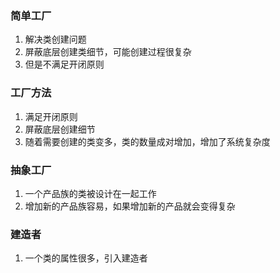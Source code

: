 ### 简单工厂

1. 解决类创建问题
2. 屏蔽底层创建类细节，可能创建过程很复杂
3. 但是不满足开闭原则

### 工厂方法

1. 满足开闭原则
2. 屏蔽底层创建细节
3. 随着需要创建的类变多，类的数量成对增加，增加了系统复杂度

### 抽象工厂

1. 一个产品族的类被设计在一起工作
2. 增加新的产品族容易，如果增加新的产品就会变得复杂

### 建造者

1. 一个类的属性很多，引入建造者
